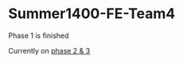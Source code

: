 # Summer1400-FE-Team4

Phase 1 is finished

Currently on [phase 2 & 3](https://star-academy.github.io/Summer1400-FE-Team4/landing.html)
